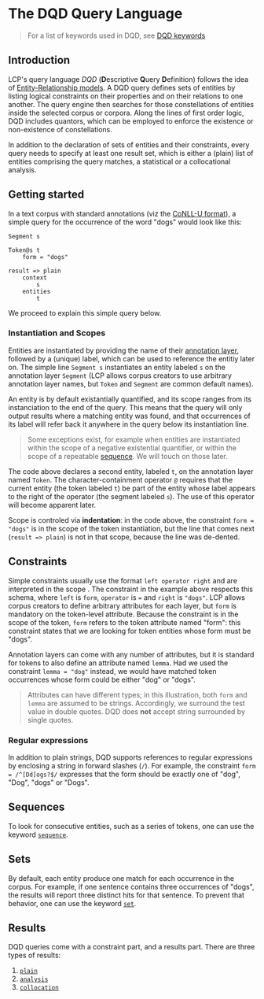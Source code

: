 # The DQD Query Language

> For a list of keywords used in DQD, see [DQD keywords](dqd/keywords.md)

## Introduction

LCP's query language _DQD_ (**D**escriptive **Q**uery **D**efinition) follows the idea of [Entity-Relationship models](https://en.wikipedia.org/wiki/Entity%E2%80%93relationship_model). A DQD query defines sets of entities by listing logical constraints on their properties and on their relations to one another. The query engine then searches for those constellations of entities inside the selected corpus or corpora. Along the lines of first order logic, DQD includes quantors, which can be employed to enforce the existence or non-existence of constellations.

In addition to the declaration of sets of entities and their constraints, every query needs to specify at least one result set, which is either a (plain) list of entities comprising the query matches, a statistical or a collocational analysis.


## Getting started

In a text corpus with standard annotations (viz the [CoNLL-U format](https://universaldependencies.org/format.html)), a simple query for the occurrence of the word "dogs" would look like this:
```
Segment s

Token@s t
    form = "dogs"

result => plain
    context
        s
    entities
        t
```

We proceed to explain this simple query below.

### Instantiation and Scopes

Entities are instantiated by providing the name of their [annotation layer](model.md#layers), followed by a (unique) label, which can be used to reference the entitiy later on. The simple line `Segment s` instantiates an entity labeled `s` on the annotation layer `Segment` (LCP allows corpus creators to use arbitrary annotation layer names, but `Token` and `Segment` are common default names).

An entity is by default existantially quantified, and its scope ranges from its instanciation to the end of the query. This means that the query will only output results where a matching entity was found, and that occurrences of its label will refer back it anywhere in the query below its instantiation line. 

> Some exceptions exist, for example when entities are instantiated within the scope of a negative existential quantifier, or within the scope of a repeatable [sequence](dqd/sequence.md). We will touch on those later.

The code above declares a second entity, labeled `t`, on the annotation layer named `Token`. The character-containment operator [`@`](dqd/at.md) requires that the current entity (the token labeled `t`) be part of the entity whose label appears to the right of the operator (the segment labeled `s`). The use of this operator will become apparent later.

Scope is controled via **indentation**: in the code above, the constraint `form = "dogs"` is in the scope of the token instantiation, but the line that comes next (`result => plain`) is not in that scope, because the line was de-dented.

## Constraints

Simple constraints usually use the format `left operator right` and are interpreted in the scope 
. The constraint in the example above respects this schema, where `left` is `form`, `operator` is `=` and `right` is `"dogs"`. LCP allows corpus creators to define arbitrary attributes for each layer, but `form` is mandatory on the token-level attribute. Because the constraint is in the scope of the token, `form` refers to the token attribute named "form": this constraint states that we are looking for token entities whose form must be "dogs". 

Annotation layers can come with any number of attributes, but it is standard for tokens to also define an attribute named `lemma`. Had we used the constraint `lemma = "dog"` instead, we would have matched token occurrences whose form could be either "dog" or "dogs".

> Attributes can have different types; in this illustration, both `form` and `lemma` are assumed to be strings. Accordingly, we surround the test value in double quotes. DQD does **not** accept string surrounded by single quotes.

### Regular expressions

In addition to plain strings, DQD supports references to regular expressions by enclosing a string in forward slashes (`/`). For example, the constraint `form = /^[Dd]ogs?$/` expresses that the form should be exactly one of "dog", "Dog", "dogs" or "Dogs".


## Sequences

To look for consecutive entities, such as a series of tokens, one can use the keyword [`sequence`](dqd/sequence.md).

## Sets

By default, each entity produce one match for each occurrence in the corpus. For example, if one sentence contains three occurrences of "dogs", the results will report three distinct hits for that sentence. To prevent that behavior, one can use the keyword [`set`](dqd/set.md).

## Results

DQD queries come with a constraint part, and a results part. There are three types of results:

 1. [`plain`](dqd/results.md#plain)
 2. [`analysis`](dqd/results.md#analysis)
 3. [`collocation`](dqd/results.md#collocation)
